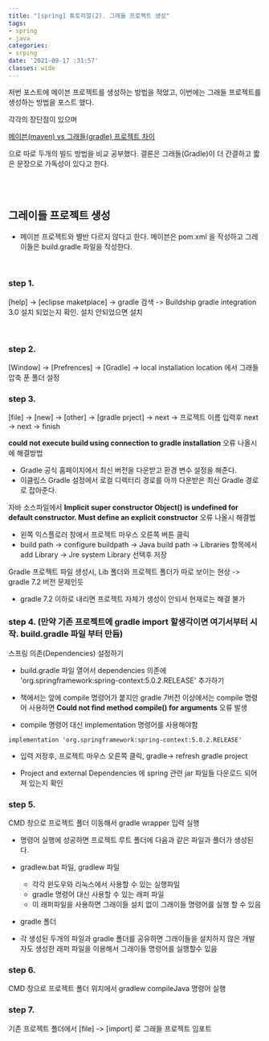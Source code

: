 ```yaml
---
title: "[spring] 튜토리얼(2). 그래들 프로젝트 생성"
tags:
- spring
- java
categories:
- srping
date: '2021-09-17 :31:57'
classes: wide
---
```


저번 포스트에 메이븐 프로젝트를 생성하는 방법을 적었고, 이번에는 그래들 프로젝트를 생성하는 방법을 포스트 했다.

각각의 장단점이 있으며 

[메이븐(maven) vs 그래들(gradle) 프로젝트 차이](https://lugan1.github.io/java/maven_gradle/)

으로 따로 두개의 빌드 방법을 비교 공부했다. 결론은 그래들(Gradle)이 더 간결하고 짧은 문장으로 가독성이 있다고 한다.

<br>
<br>

## 그레이들 프로젝트 생성
- 메이븐 프로젝트와 별반 다르지 않다고 한다. 메이븐은 pom.xml 을 작성하고 그레이들은 build.gradle 파일을 작성한다.

<br>

### step 1. 
[help] -> [eclipse maketplace] -> gradle 검색 -> Buildship gradle integration 3.0 설치 되었는지 확인. 설치 안되었으면 설치

<br>

### step 2.
[Window] -> [Prefrences] -> [Gradle] -> local installation location 에서 그래들 압축 푼 폴더 설정


### step 3.
[file] -> [new] -> [other] -> [gradle prject] -> next -> 프로젝트 이름 입력후 next -> next -> finish

**could not execute build using connection to gradle installation** 오류 나올시에 해결방법
 - Gradle 공식 홈페이지에서 최신 버전을 다운받고 환경 변수 설정을 해준다.
 - 이클립스 Gradle 설정에서 로컬 디렉터리 경로를 아까 다운받은 최신 Gradle 경로로 잡아준다.


 자바 소스파일에서 **Implicit super constructor Object() is undefined for default constructor. Must define an explicit constructor** 오류 나올시 해결법
 - 왼쪽 익스플로러 창에서 프로젝트 마우스 오른쪽 버튼 클릭
 - build path -> configure buildpath -> Java build path -> Libraries 항목에서 add Library -> Jre system Library 선택후 저장

Gradle 프로젝트 파일 생성시, Lib 폴더와 프로젝트 폴더가 따로 보이는 현상 -> gradle 7.2 버전 문제인듯
 - gradle 7.2 이하로 내리면 프로젝트 자체가 생성이 안되서 현재로는 해결 불가





### step 4. (만약 기존 프로젝트에 gradle import 할생각이면 여기서부터 시작. build.gradle 파일 부터 만듬)
스프링 의존(Dependencies) 설정하기
 - build.gradle 파일 열어서 dependencies 의존에 'org.springframework:spring-context:5.0.2.RELEASE' 추가하기


 - 책에서는 앞에 compile 명령어가 붙지만 gradle 7버전 이상에서는 compile 명령어 사용하면 **Could not find method compile() for arguments** 오류 발생

 - compile 명령어 대신 implementation 명령어를 사용해야함

 ```
 implementation 'org.springframework:spring-context:5.0.2.RELEASE'
 ```
 
  - 입력 저장후, 프로젝트 마우스 오른쪽 클릭, gradle-> refresh gradle project

  - Project and external Dependencies 에 spring 관련 jar 파일들 다운로드 되어져 있는지 확인


 ### step 5. 
 CMD 창으로 프로젝트 폴더 이동해서 gradle wrapper 입력 실행
- 명령어 실행에 성공하면 프로젝트 루트 폴더에 다음과 같은 파일과 폴더가 생성된다.

- gradlew.bat 파일, gradlew 파일
   - 각각 윈도우와 리눅스에서 사용할 수 있는 실행파일
   - gradle 명령어 대신 사용할 수 있는 래퍼 파일
   - 이 래퍼파일을 사용하면 그래이들 설치 없이 그래이들 명령어를 실행 할 수 있음


- gradle 폴더

- 각 생성된 두개의 파일과 gradle 폴더를 공유하면 그래이들을 설치하지 않은 개발자도 생성한 래퍼 파일을 이용해서 그래이들 명령어를 실행할수 있음



 ### step 6.
 CMD 창으로 프로젝트 폴더 위치에서 gradlew compileJava 명령어 실행

 ### step 7.
 기존 프로젝트 폴더에서 [file] -> [import] 로 그래들 프로젝트 임포트





 
